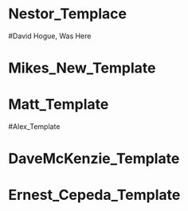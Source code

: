 # Nestor_Templace
#David Hogue, Was Here
# Mikes_New_Template
# Matt_Template
#Alex_Template
# DaveMcKenzie_Template
# Ernest_Cepeda_Template
